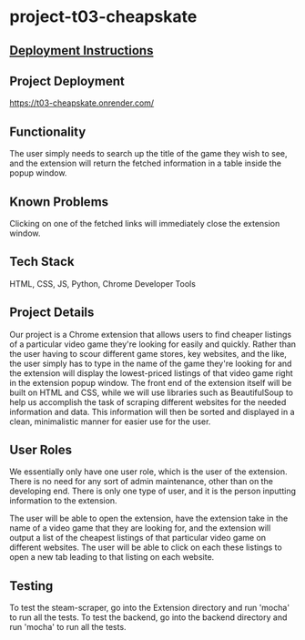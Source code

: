 # project-t03-cheapskate

## [Deployment Instructions](./team/DEPLOYMENT.md)

## Project Deployment
https://t03-cheapskate.onrender.com/

## Functionality
The user simply needs to search up the title of the game they wish to see, and the extension will return the fetched information in a table inside the popup window.

## Known Problems
Clicking on one of the fetched links will immediately close the extension window.

## Tech Stack
HTML, CSS, JS, Python, Chrome Developer Tools

## Project Details
Our project is a Chrome extension that allows users to find cheaper listings of a particular video game they're looking for easily and quickly. Rather than the user having to scour different game stores, key websites, and the like, the user simply has to type in the name of the game they're looking for and the extension will display the lowest-priced listings of that video game right in the extension popup window. The front end of the extension itself will be built on HTML and CSS, while we will use libraries such as BeautifulSoup to help us accomplish the task of scraping different websites for the needed information and data. This information will then be sorted and displayed in a clean, minimalistic manner for easier use for the user.

## User Roles
We essentially only have one user role, which is the user of the extension. There is no need for any sort of admin maintenance, other than on the developing end. There is only one type of user, and it is the person inputting information to the extension.

The user will be able to open the extension, have the extension take in the name of a video game that they are looking for, and the extension will output a list of the cheapest listings of that particular video game on different websites. The user will be able to click on each these listings to open a new tab leading to that listing on each website.

## Testing
To test the steam-scraper, go into the Extension directory and run 'mocha' to run all the tests.
To test the backend, go into the backend directory and run 'mocha' to run all the tests.

